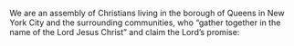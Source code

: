 We are an assembly of Christians living in the borough of Queens in New York City and the surrounding communities, who “gather together in the name of the Lord Jesus Christ” and claim the Lord’s promise: 


